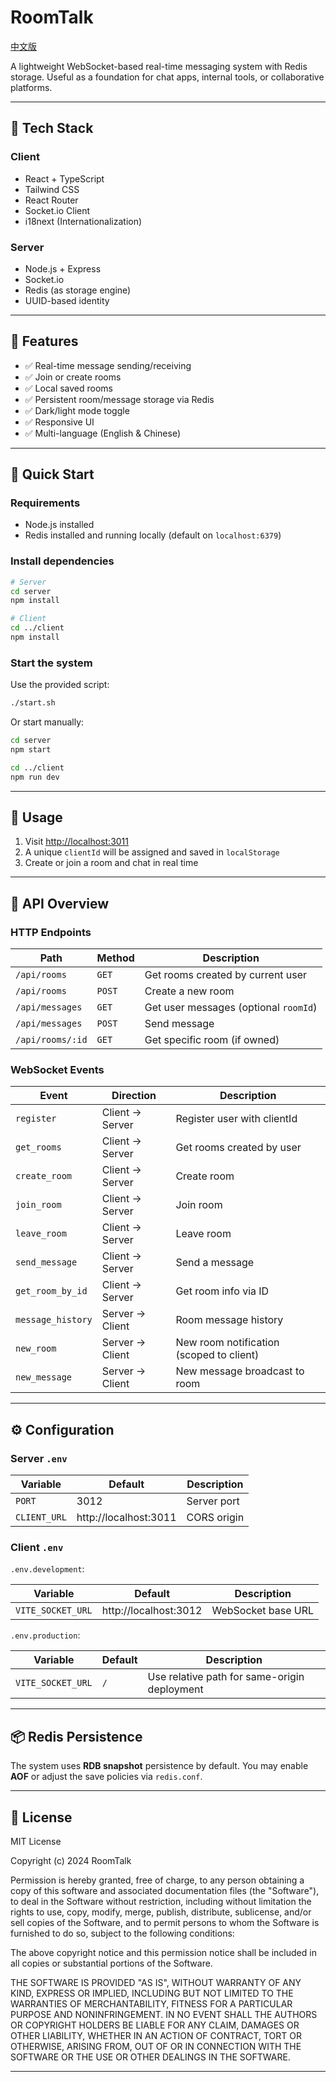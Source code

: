 # RoomTalk

[中文版](./README.zh.md)

A lightweight WebSocket-based real-time messaging system with Redis storage. Useful as a foundation for chat apps, internal tools, or collaborative platforms.

---

## 🚀 Tech Stack

### Client

- React + TypeScript
- Tailwind CSS
- React Router
- Socket.io Client
- i18next (Internationalization)

### Server

- Node.js + Express
- Socket.io
- Redis (as storage engine)
- UUID-based identity

---

## 🌟 Features

- ✅ Real-time message sending/receiving
- ✅ Join or create rooms
- ✅ Local saved rooms
- ✅ Persistent room/message storage via Redis
- ✅ Dark/light mode toggle
- ✅ Responsive UI
- ✅ Multi-language (English & Chinese)

---

## 🧪 Quick Start

### Requirements

- Node.js installed
- Redis installed and running locally (default on `localhost:6379`)

### Install dependencies

```bash
# Server
cd server
npm install

# Client
cd ../client
npm install
```

### Start the system

Use the provided script:

```bash
./start.sh
```

Or start manually:

```bash
cd server
npm start

cd ../client
npm run dev
```

---

## 🧭 Usage

1. Visit [http://localhost:3011](http://localhost:3011)
2. A unique `clientId` will be assigned and saved in `localStorage`
3. Create or join a room and chat in real time

---

## 🔌 API Overview

### HTTP Endpoints

| Path | Method | Description |
|------|--------|-------------|
| `/api/rooms` | `GET` | Get rooms created by current user |
| `/api/rooms` | `POST` | Create a new room |
| `/api/messages` | `GET` | Get user messages (optional `roomId`) |
| `/api/messages` | `POST` | Send message |
| `/api/rooms/:id` | `GET` | Get specific room (if owned) |

### WebSocket Events

| Event | Direction | Description |
|-------|-----------|-------------|
| `register` | Client → Server | Register user with clientId |
| `get_rooms` | Client → Server | Get rooms created by user |
| `create_room` | Client → Server | Create room |
| `join_room` | Client → Server | Join room |
| `leave_room` | Client → Server | Leave room |
| `send_message` | Client → Server | Send a message |
| `get_room_by_id` | Client → Server | Get room info via ID |
| `message_history` | Server → Client | Room message history |
| `new_room` | Server → Client | New room notification (scoped to client) |
| `new_message` | Server → Client | New message broadcast to room |

---

## ⚙️ Configuration

### Server `.env`

| Variable | Default | Description |
|----------|---------|-------------|
| `PORT` | 3012 | Server port |
| `CLIENT_URL` | http://localhost:3011 | CORS origin |

### Client `.env`

`.env.development`:

| Variable | Default | Description |
|----------|---------|-------------|
| `VITE_SOCKET_URL` | http://localhost:3012 | WebSocket base URL |

`.env.production`:

| Variable | Default | Description |
|----------|---------|-------------|
| `VITE_SOCKET_URL` | `/` | Use relative path for same-origin deployment |

---

## 📦 Redis Persistence

The system uses **RDB snapshot** persistence by default. You may enable **AOF** or adjust the save policies via `redis.conf`.

---

## 📄 License

MIT License

Copyright (c) 2024 RoomTalk

Permission is hereby granted, free of charge, to any person obtaining a copy
of this software and associated documentation files (the "Software"), to deal
in the Software without restriction, including without limitation the rights
to use, copy, modify, merge, publish, distribute, sublicense, and/or sell
copies of the Software, and to permit persons to whom the Software is
furnished to do so, subject to the following conditions:

The above copyright notice and this permission notice shall be included in all
copies or substantial portions of the Software.

THE SOFTWARE IS PROVIDED "AS IS", WITHOUT WARRANTY OF ANY KIND, EXPRESS OR
IMPLIED, INCLUDING BUT NOT LIMITED TO THE WARRANTIES OF MERCHANTABILITY,
FITNESS FOR A PARTICULAR PURPOSE AND NONINFRINGEMENT. IN NO EVENT SHALL THE
AUTHORS OR COPYRIGHT HOLDERS BE LIABLE FOR ANY CLAIM, DAMAGES OR OTHER
LIABILITY, WHETHER IN AN ACTION OF CONTRACT, TORT OR OTHERWISE, ARISING FROM,
OUT OF OR IN CONNECTION WITH THE SOFTWARE OR THE USE OR OTHER DEALINGS IN THE
SOFTWARE.

---
